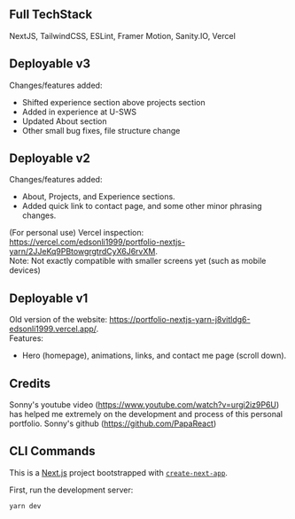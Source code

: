 ## Full TechStack
NextJS, TailwindCSS, ESLint, Framer Motion, Sanity.IO, Vercel

## Deployable v3
Changes/features added:
- Shifted experience section above projects section
- Added in experience at U-SWS
- Updated About section
- Other small bug fixes, file structure change

## Deployable v2
Changes/features added:
- About, Projects, and Experience sections.  
- Added quick link to contact page, and some other minor phrasing changes.  
  
(For personal use) Vercel inspection: https://vercel.com/edsonli1999/portfolio-nextjs-yarn/2JJeKq9PBtowgrgtrdCyX6J6rvXM.  
Note: Not exactly compatible with smaller screens yet (such as mobile devices)

## Deployable v1
Old version of the website: https://portfolio-nextjs-yarn-j8vitldg6-edsonli1999.vercel.app/.    
Features: 
- Hero (homepage), animations, links, and contact me page (scroll down).  

## Credits
Sonny's youtube video (https://www.youtube.com/watch?v=urgi2iz9P6U) has helped me extremely on the development and process of this personal portfolio. Sonny's github (https://github.com/PapaReact)

## CLI Commands
This is a [Next.js](https://nextjs.org/) project bootstrapped with [`create-next-app`](https://github.com/vercel/next.js/tree/canary/packages/create-next-app).

First, run the development server:

```bash
yarn dev
```

